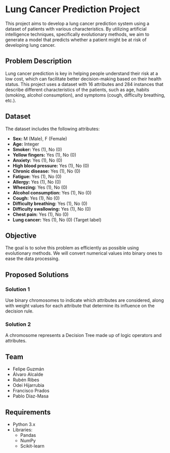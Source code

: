 # Lung Cancer Prediction Project

This project aims to develop a lung cancer prediction system using a dataset of patients with various characteristics. By utilizing artificial intelligence techniques, specifically evolutionary methods, we aim to generate a model that predicts whether a patient might be at risk of developing lung cancer.

## Problem Description

Lung cancer prediction is key in helping people understand their risk at a low cost, which can facilitate better decision-making based on their health status. This project uses a dataset with 16 attributes and 284 instances that describe different characteristics of the patients, such as age, habits (smoking, alcohol consumption), and symptoms (cough, difficulty breathing, etc.).

## Dataset

The dataset includes the following attributes:

- **Sex:** M (Male), F (Female)
- **Age:** Integer
- **Smoker:** Yes (1), No (0)
- **Yellow fingers:** Yes (1), No (0)
- **Anxiety:** Yes (1), No (0)
- **High blood pressure:** Yes (1), No (0)
- **Chronic disease:** Yes (1), No (0)
- **Fatigue:** Yes (1), No (0)
- **Allergy:** Yes (1), No (0)
- **Wheezing:** Yes (1), No (0)
- **Alcohol consumption:** Yes (1), No (0)
- **Cough:** Yes (1), No (0)
- **Difficulty breathing:** Yes (1), No (0)
- **Difficulty swallowing:** Yes (1), No (0)
- **Chest pain:** Yes (1), No (0)
- **Lung cancer:** Yes (1), No (0) (Target label)

## Objective

The goal is to solve this problem as efficiently as possible using evolutionary methods. We will convert numerical values into binary ones to ease the data processing.

## Proposed Solutions

### Solution 1

Use binary chromosomes to indicate which attributes are considered, along with weight values for each attribute that determine its influence on the decision rule.

### Solution 2
A chromosome represents a Decision Tree made up of logic operators and attributes.

## Team

- Felipe Guzmán
- Álvaro Alcalde
- Rubén Ribes
- Odei Hijarrubia
- Francisco Prados
- Pablo Díaz-Masa

## Requirements

- Python 3.x
- Libraries:
  - Pandas
  - NumPy
  - Scikit-learn

